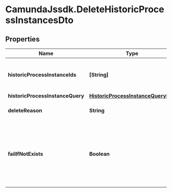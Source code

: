 # CamundaJssdk.DeleteHistoricProcessInstancesDto

## Properties

Name | Type | Description | Notes
------------ | ------------- | ------------- | -------------
**historicProcessInstanceIds** | **[String]** | A list historic process instance ids to delete. | [optional] 
**historicProcessInstanceQuery** | [**HistoricProcessInstanceQueryDto**](HistoricProcessInstanceQueryDto.md) |  | [optional] 
**deleteReason** | **String** | A string with delete reason. | [optional] 
**failIfNotExists** | **Boolean** | If set to &#x60;false&#x60;, the request will still be successful if one ore more of the process ids are not found. | [optional] 


